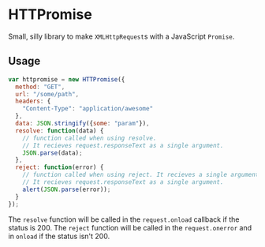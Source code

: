 HTTPromise
==========

Small, silly library to make `XMLHttpRequest`s with a JavaScript `Promise`.

Usage
-----

```javascript
var httpromise = new HTTPromise({
  method: "GET",
  url: "/some/path",
  headers: {
    "Content-Type": "application/awesome"
  },
  data: JSON.stringify({some: "param"}),
  resolve: function(data) {
    // function called when using resolve.
    // It recieves request.responseText as a single argument.
    JSON.parse(data);
  },
  reject: function(error) {
    // function called when using reject. It recieves a single argument.
    // It recieves request.responseText as a single argument.
    alert(JSON.parse(error));
  }
});
```

The `resolve` function will be called in the `request.onload` callback if the status is 200.
The `reject` function will be called in the `request.onerror` and in `onload` if the status isn't 200.

